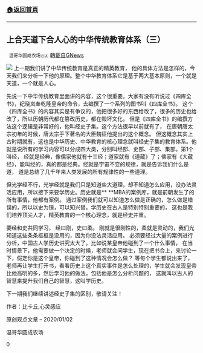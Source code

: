 ###  [:house:返回首頁](https://github.com/ourhimalayas/txt)
---

## 上合天道下合人心的中华传统教育体系（三）
` 温哥华圆成农场🇨🇦` [轉載自GNews](https://gnews.org/zh-hans/710187/)

![]()![](https://gnews.org/wp-content/uploads/2021/01/教育3.jpeg)
上一期我们讲了中华传统教育是真正的精英教育， 他的具体方法是怎样的，今天我们来分析一下他的原理。整个中华教育体系它是基于两大基本原则，一个就是天道，一个就是人心。

先说一下中华传统教育里面讲的内容，这个很重要。大家有没有听说过《四库全书》，纪晓岚奉乾隆皇帝的命令，去编撰了一个系列的图书叫《四库全书》。 这个《四库全书》的内容其实是有争议的，他把很多好的东西给改了，很多的历史也给改了，所以历朝历代都在篡改历史，都在毁坏文化。 但是《四库全书》的编撰方法这个逻辑是非常好的，他叫经史子集。这个方法很早以前就有了， 在唐朝唐太宗初年的时候，唐太宗手下著名的大臣魏征他提出的这个概念。 但这概念其实上古时期就有，这也是中华历史、中华教育的核心理念就叫经史子集的教育体系。他就是说所有的学习内容可以分成四大类，分别叫经部、史部、子部、集部。第1个叫经， 经就是经典，像儒家他就有十三经；道家就有《道藏》了；佛家有《大藏经》，能叫经的，真的都是经典。经就是宇宙不变的规律，就是告诉我们什么是道， 道是总结了几千年来人类发展的所有规律性的一些道理。

但光学经不行，光学经就是我们只是知道些大道理，却不知道怎么应用，没办法灵活应用，所以接下来要学历史。历史就是** **MBA的案例库，就是前朝发生了的所有事情，他都有案例。 通过案例我们就可以知道怎么做是正确的，怎么做是错误的，所以以史为镜，可以知兴替。学历史在古人是特别特别重要的， 这也是我们培养顶尖人才，精英教育的一个核心理念，就是经史并重。

要经和史共同学习， 经曰刚，史曰柔。 刚就是很刚性的，柔就是灵动的，我们光知道这些条条框框是没用的，因为你没法灵活应用。 必须要经过大量的案例进行分析，中国古人学历史讲究太大了。比如说某皇帝他碰到了一个什么事情， 在当时情景下，他需要做一个决定的时候，老师就会问学生，现在把书合上，来讨论一下，假定你是这个皇帝，你碰到了这种情况会怎么做？ 等每个学生都说出来了，老师再让学生打开书，看看历史上这个真实事件是怎么处理的，学生就会发现皇帝比他高明的多，然后学习他的做法，包括他是怎么分析问题的， 这就叫以古人的智慧来提升我们自己的智慧，这叫学历史。

下一期我们继续讲述经史子集的区别，敬请关注！

作者：比卡丘,心灵感应

原创观点文章 – 2020/01/02

温哥华圆成农场

0
